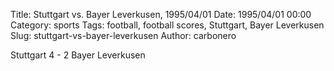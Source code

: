 Title: Stuttgart vs. Bayer Leverkusen, 1995/04/01
Date: 1995/04/01 00:00
Category: sports
Tags: football, football scores, Stuttgart, Bayer Leverkusen
Slug: stuttgart-vs-bayer-leverkusen
Author: carbonero


Stuttgart 4 - 2 Bayer Leverkusen
